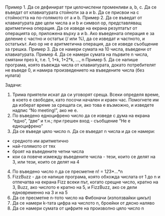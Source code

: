 Пример 1. Да се дефинират три целочислени променливи a, b, c. Да се въведат от клавиатурата стойноти за a и b. Да се присвои на c стойността на по-голямото от a и b.
Пример 2. Да се въведат от клавиатурата две цели числа a и b и символ op, представляващ аритметична операция. Да се изведе на екрана резултатът от операцията op, приложена върху a и b. Ако въведената операция е за деление с частно и остатък (/ или %), да се изведат и частното, и остатъкът. Ако op не е аритметична операция, да се изведе съобщение за грешка.
Пример 3. Да се намери сумата на 10 числа, въведени от клавиатурата.
Пример 4. Да се намери сумата на първите n числа, смятани през k, т.е. 1, 1+k, 1+2*k, ..., n
Пример 5. Да се напише програма, която въвежда числа от клавиатурата, докато потребителят не въведе 0, и намира произведението на въведените числа (без нулата)

Задачи:
1. Трима приятели искат да си уговорят среща. Всеки определя време, в което е свободен, като посочи начален и краен час. Помогнете им да изберат време за срещата си, ако това е възможно, и изведете надпис “No meeting!”, ако не е.
2. По въведено едноцифрено число да се изведе с дума на екрана “едно”, “две” и т.н.; при грешен вход - съобщение “Не е едноцифрено”
3. Да се въведе цяло число n. Да се въведат n числа и да се намери:
* средното им аритметично
* най-голямото от тях
* броят на въведените четни числа
* кои са повече измежду въведените числа - тези, които се делят на 3, или тези, които се делят на 4
4. По въведено число n да се пресметне n! = 1*2*3*...*n
6. FizzBuzz - да се напише програма, която обхожда числата от 1 до n и отпечатва на екрана Fizz всеки път, когато срещне число, кратно на 3, Buzz, ако числото е кратно на 5, и FizzBuzz, ако се дели едновременно на 3 и на 5
7. Да се пресметне n-тото число на Фибоначи (използвайки цикъл)
8. Да се намери k-тата цифра на числото n, броейки от дясно наляво
9. Да се намери сумата от цифрите на произволно цяло число n
